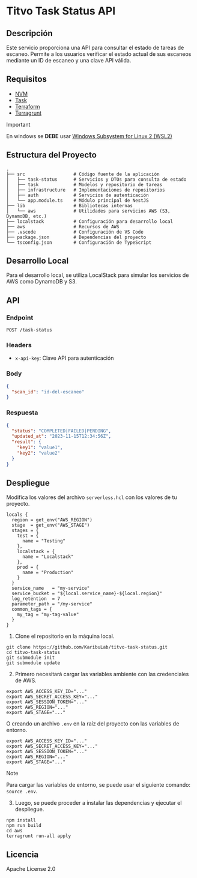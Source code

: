 # Titvo Task Status API

## Descripción

Este servicio proporciona una API para consultar el estado de tareas de escaneo. Permite a los usuarios verificar el estado actual de sus escaneos mediante un ID de escaneo y una clave API válida.

## Requisitos

- [NVM](https://github.com/nvm-sh/nvm)
- [Task](https://taskfile.dev/installation/)
- [Terraform](https://developer.hashicorp.com/terraform/install?product_intent=terraform)
- [Terragrunt](https://terragrunt.gruntwork.io/docs/getting-started/install/)

> [!IMPORTANT]
> En windows se **DEBE** usar [Windows Subsystem for Linux 2 (WSL2)](https://learn.microsoft.com/es-es/windows/wsl/install)

## Estructura del Proyecto

```shell
.
├── src                  # Código fuente de la aplicación
│   ├── task-status      # Servicios y DTOs para consulta de estado
│   ├── task             # Modelos y repositorio de tareas
│   ├── infrastructure   # Implementaciones de repositorios
│   ├── auth             # Servicios de autenticación
│   └── app.module.ts    # Módulo principal de NestJS
├── lib                  # Bibliotecas internas
│   └── aws              # Utilidades para servicios AWS (S3, DynamoDB, etc.)
├── localstack           # Configuración para desarrollo local
├── aws                  # Recursos de AWS
├── .vscode              # Configuración de VS Code
├── package.json         # Dependencias del proyecto
└── tsconfig.json        # Configuración de TypeScript
```

## Desarrollo Local

Para el desarrollo local, se utiliza LocalStack para simular los servicios de AWS como DynamoDB y S3.

## API

### Endpoint

`POST /task-status`

### Headers

- `x-api-key`: Clave API para autenticación

### Body

```json
{
  "scan_id": "id-del-escaneo"
}
```

### Respuesta

```json
{
  "status": "COMPLETED|FAILED|PENDING",
  "updated_at": "2023-11-15T12:34:56Z",
  "result": {
    "key1": "value1",
    "key2": "value2"
  }
}
```

## Despliegue

Modifica los valores del archivo `serverless.hcl` con los valores de tu proyecto.

```hcl
locals {
  region = get_env("AWS_REGION")
  stage  = get_env("AWS_STAGE")
  stages = {
    test = {
      name = "Testing"
    },
    localstack = {
      name = "Localstack"
    },
    prod = {
      name = "Production"
    }
  }
  service_name   = "my-service"
  service_bucket = "${local.service_name}-${local.region}"
  log_retention  = 7
  parameter_path = "/my-service"
  common_tags = {
    my_tag = "my-tag-value"
  }
}
```

1. Clone el repositorio en la máquina local.

  ```shell
  git clone https://github.com/KaribuLab/titvo-task-status.git
  cd titvo-task-status
  git submodule init
  git submodule update
  ```

2. Primero necesitará cargar las variables ambiente con las credenciales de AWS.

  ```shell
  export AWS_ACCESS_KEY_ID="..."
  export AWS_SECRET_ACCESS_KEY="..."
  export AWS_SESSION_TOKEN="..."
  export AWS_REGION="..."
  export AWS_STAGE="..."
  ```

  O creando un archivo `.env` en la raíz del proyecto con las variables de entorno.

  ```shell
  export AWS_ACCESS_KEY_ID="..."
  export AWS_SECRET_ACCESS_KEY="..."
  export AWS_SESSION_TOKEN="..."
  export AWS_REGION="..."
  export AWS_STAGE="..."
  ```

  > [!NOTE]
  > Para cargar las variables de entorno, se puede usar el siguiente comando: `source .env`.

3. Luego, se puede proceder a instalar las dependencias y ejecutar el despliegue.

  ```shell
  npm install
  npm run build
  cd aws
  terragrunt run-all apply
  ```


## Licencia

Apache License 2.0
